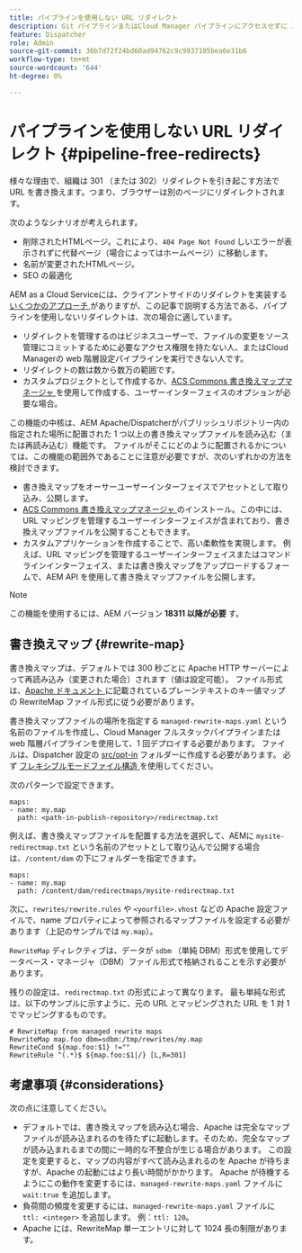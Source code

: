 ```yaml
---
title: パイプラインを使用しない URL リダイレクト
description: Git パイプラインまたはCloud Manager パイプラインにアクセスせずに 301 または 302 リダイレクトを宣言する方法を説明します。
feature: Dispatcher
role: Admin
source-git-commit: 36b7d72f24bd60ad94762c9c9937105bea6e31b6
workflow-type: tm+mt
source-wordcount: '644'
ht-degree: 0%

---
```


# パイプラインを使用しない URL リダイレクト {#pipeline-free-redirects}

様々な理由で、組織は 301 （または 302）リダイレクトを引き起こす方法で URL を書き換えます。つまり、ブラウザーは別のページにリダイレクトされます。

次のようなシナリオが考えられます。

* 削除されたHTMLページ。これにより、`404 Page Not Found` しいエラーが表示されずに代替ページ（場合によってはホームページ）に移動します。
* 名前が変更されたHTMLページ。
* SEO の最適化

AEM as a Cloud Serviceには、クライアントサイドのリダイレクトを実装する [ いくつかのアプローチ ](https://experienceleague.adobe.com/en/docs/experience-manager-learn/foundation/administration/url-redirection) がありますが、この記事で説明する方法である、パイプラインを使用しないリダイレクトは、次の場合に適しています。

* リダイレクトを管理するのはビジネスユーザーで、ファイルの変更をソース管理にコミットするために必要なアクセス権限を持たない人、またはCloud Managerの web 階層設定パイプラインを実行できない人です。
* リダイレクトの数は数から数万の範囲です。
* カスタムプロジェクトとして作成するか、[ACS Commons 書き換えマップマネージャ ](https://adobe-consulting-services.github.io/acs-aem-commons/features/redirect-map-manager/index.html?lang=ja) を使用して作成する、ユーザーインターフェイスのオプションが必要な場合。

この機能の中核は、AEM Apache/Dispatcherがパブリッシュリポジトリー内の指定された場所に配置された 1 つ以上の書き換えマップファイルを読み込む（または再読み込む）機能です。 ファイルがそこにどのように配置されるかについては、この機能の範囲外であることに注意が必要ですが、次のいずれかの方法を検討できます。

* 書き換えマップをオーサーユーザーインターフェイスでアセットとして取り込み、公開します。
* [ACS Commons 書き換えマップマネージャ ](https://adobe-consulting-services.github.io/acs-aem-commons/features/redirect-map-manager/index.html?lang=ja) のインストール。この中には、URL マッピングを管理するユーザーインターフェイスが含まれており、書き換えマップファイルを公開することもできます。
* カスタムアプリケーションを作成することで、高い柔軟性を実現します。 例えば、URL マッピングを管理するユーザーインターフェイスまたはコマンドラインインターフェイス、または書き換えマップをアップロードするフォームで、AEM API を使用して書き換えマップファイルを公開します。

>[!NOTE]
> この機能を使用するには、AEM バージョン **18311 以降が必要** す。

## 書き換えマップ {#rewrite-map}

書き換えマップは、デフォルトでは 300 秒ごとに Apache HTTP サーバーによって再読み込み（変更された場合）されます（値は設定可能）。 ファイル形式は、[Apache ドキュメント ](https://httpd.apache.org/docs/2.4/rewrite/rewritemap.html#txt) に記載されているプレーンテキストのキー値マップの RewriteMap ファイル形式に従う必要があります。

書き換えマップファイルの場所を指定する `managed-rewrite-maps.yaml` という名前のファイルを作成し、Cloud Manager フルスタックパイプラインまたは web 階層パイプラインを使用して、1 回デプロイする必要があります。 ファイルは、Dispatcher 設定の [src/opt-in](https://github.com/adobe/aem-project-archetype/tree/develop/src/main/archetype/dispatcher.cloud/src/opt-in) フォルダーに作成する必要があります。 必ず [ フレキシブルモードファイル構造 ](/help/implementing/dispatcher/validation-debug.md#flexible-mode-file-structure) を使用してください。

次のパターンで設定できます。

```
maps:
- name: my.map
  path: <path-in-publish-repository>/redirectmap.txt
```

例えば、書き換えマップファイルを配置する方法を選択して、AEMに `mysite-redirectmap.txt` という名前のアセットとして取り込んで公開する場合は、`/content/dam` の下にフォルダーを指定できます。

```
maps:
- name: my.map
  path: /content/dam/redirectmaps/mysite-redirectmap.txt
```

次に、`rewrites/rewrite.rules` や `<yourfile>.vhost` などの Apache 設定ファイルで、name プロパティによって参照されるマップファイルを設定する必要があります（上記のサンプルでは `my.map`）。

`RewriteMap` ディレクティブは、データが `sdbm` （単純 DBM）形式を使用してデータベース・マネージャ（DBM）ファイル形式で格納されることを示す必要があります。

残りの設定は、`redirectmap.txt` の形式によって異なります。 最も単純な形式は、以下のサンプルに示すように、元の URL とマッピングされた URL を 1 対 1 でマッピングするものです。

```
# RewriteMap from managed rewrite maps
RewriteMap map.foo dbm=sdbm:/tmp/rewrites/my.map
RewriteCond ${map.foo:$1} !=""
RewriteRule ^(.*)$ ${map.foo:$1|/} [L,R=301]
```


## 考慮事項 {#considerations}

次の点に注意してください。

* デフォルトでは、書き換えマップを読み込む場合、Apache は完全なマップファイルが読み込まれるのを待たずに起動します。そのため、完全なマップが読み込まれるまでの間に一時的な不整合が生じる場合があります。 この設定を変更すると、マップの内容がすべて読み込まれるのを Apache が待ちますが、Apache の起動にはより長い時間がかかります。 Apache が待機するようにこの動作を変更するには、`managed-rewrite-maps.yaml` ファイルに `wait:true` を追加します。
* 負荷間の頻度を変更するには、`managed-rewrite-maps.yaml` ファイルに `ttl: <integer>` を追加します。 例：`ttl: 120`。
* Apache には、RewriteMap 単一エントリに対して 1024 長の制限があります。
